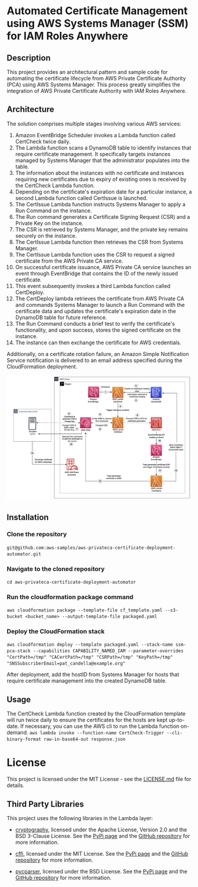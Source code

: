 # Automated Certificate Management using AWS Systems Manager (SSM) for IAM Roles Anywhere

## Description
This project provides an architectural pattern and sample code for automating the certificate lifecycle from AWS Private Certificate Authority (PCA) using AWS Systems Manager. This process greatly simplifies the integration of AWS Private Certificate Authority with IAM Roles Anywhere.

## Architecture
The solution comprises multiple stages involving various AWS services:

1.	Amazon EventBridge Scheduler invokes a Lambda function called CertCheck twice daily.
2.	The Lambda function scans a DynamoDB table to identify instances that require certificate management. It specifically targets instances managed by Systems Manager that the administrator populates into the table.
3.	The information about the instances with no certificate and instances requiring new certificates due to expiry of existing ones is received by the CertCheck Lambda function.
4.	Depending on the certificate's expiration date for a particular instance, a second Lambda function called CertIssue is launched. 
5.	The CertIssue Lambda function instructs Systems Manager to apply a Run Command on the instance. 
6.	The Run command generates a Certificate Signing Request (CSR) and a Private Key on the instance.
7.	The CSR is retrieved by Systems Manager, and the private key remains securely on the instance.
8.	The CertIssue Lambda function then retrieves the CSR from Systems Manager.
9.	The CertIssue Lambda function uses the CSR to request a signed certificate from the AWS Private CA service.
10.	On successful certificate issuance, AWS Private CA service launches an event through EventBridge that contains the ID of the newly issued certificate.
11.	This event subsequently invokes a third Lambda function called CertDeploy.
12.	The CertDeploy lambda retrieves the certificate from AWS Private CA and commands Systems Manager to launch a Run Command with the certificate data and updates the certificate's expiration date in the DynamoDB table for future reference.
13.	The Run Command conducts a brief test to verify the certificate's functionality, and upon success, stores the signed certificate on the instance.
14.	The instance can then exchange the certificate for AWS credentials.

Additionally, on a certificate rotation failure, an Amazon Simple Notification Service notification is delivered to an email address specified during the CloudFormation deployment.

![Diagram](./diagram.png)

## Installation
### Clone the repository
`git@github.com:aws-samples/aws-privateca-certificate-deployment-automator.git`

### Navigate to the cloned repository
`cd aws-privateca-certificate-deployment-automator`

### Run the cloudformation package command
`aws cloudformation package --template-file cf_template.yaml --s3-bucket <bucket_name> --output-template-file packaged.yaml`

### Deploy the CloudFormation stack
`aws cloudformation deploy --template packaged.yaml --stack-name ssm-pca-stack --capabilities CAPABILITY_NAMED_IAM --parameter-overrides "CertPath=/tmp" "CACertPath=/tmp" "CSRPath=/tmp" "KeyPath=/tmp" "SNSSubscriberEmail=pat_candella@example.org"`

After deployment, add the hostID from Systems Manager for hosts that require certificate management into the created DynamoDB table.

## Usage
The CertCheck Lambda function created by the CloudFormation template will run twice daily to ensure the certificates for the hosts are kept up-to-date. If necessary, you can use the AWS cli to run the Lambda function on-demand.
`aws lambda invoke --function-name CertCheck-Trigger --cli-binary-format raw-in-base64-out response.json`


# License

This project is licensed under the MIT License - see the [LICENSE.md](LICENSE.md) file for details.

## Third Party Libraries

This project uses the following libraries in the Lambda layer:

- [cryptography](https://cryptography.io/en/latest/), licensed under the Apache License, Version 2.0 and the BSD 3-Clause License. See the [PyPi page](https://pypi.org/project/cryptography/) and the [GitHub repository](https://github.com/pyca/cryptography) for more information.

- [cffi](https://cffi.readthedocs.io/en/latest/), licensed under the MIT License. See the [PyPi page](https://pypi.org/project/cffi/) and the [GitHub repository](https://github.com/cffi/cffi) for more information.

- [pycparser](https://github.com/eliben/pycparser), licensed under the BSD License. See the [PyPi page](https://pypi.org/project/pycparser/) and the [GitHub repository](https://github.com/eliben/pycparser) for more information.




